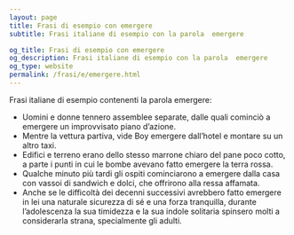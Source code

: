 ```yaml
---
layout: page
title: Frasi di esempio con emergere 
subtitle: Frasi italiane di esempio con la parola  emergere

og_title: Frasi di esempio con emergere 
og_description: Frasi italiane di esempio con la parola  emergere
og_type: website
permalink: /frasi/e/emergere.html
---
```


Frasi italiane di esempio contenenti la parola emergere:


- Uomini e donne tennero assemblee separate, dalle quali cominciò a emergere un improvvisato piano d’azione.
- Mentre la vettura partiva, vide Boy emergere dall’hotel e montare su un altro taxi.
- Edifici e terreno erano dello stesso marrone chiaro del pane poco cotto, a parte i punti in cui le bombe avevano fatto emergere la terra rossa.
- Qualche minuto più tardi gli ospiti cominciarono a emergere dalla casa con vassoi di sandwich e dolci, che offrirono alla ressa affamata.
- Anche se le difficoltà dei decenni successivi avrebbero fatto emergere in lei una naturale sicurezza di sé e una forza tranquilla, durante l’adolescenza la sua timidezza e la sua indole solitaria spinsero molti a considerarla strana, specialmente gli adulti.
